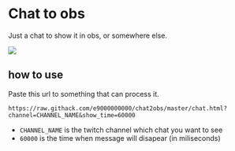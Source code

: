 # Chat to obs
Just a chat to show it in obs, or somewhere else.

![](https://i.imgur.com/VjGNNQX.png)

## how to use
Paste this url to something that can process it.
```
https://raw.githack.com/e9000000000/chat2obs/master/chat.html?channel=CHANNEL_NAME&show_time=60000
```
* `CHANNEL_NAME` is the twitch channel which chat you want to see
* `60000` is the time when message will disapear (in miliseconds)
